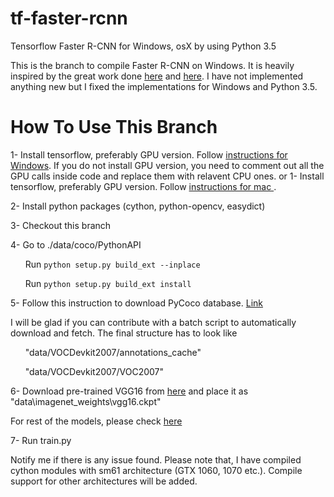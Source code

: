 # tf-faster-rcnn
Tensorflow Faster R-CNN for Windows, osX  by using Python 3.5 

This is the branch to compile Faster R-CNN on Windows. It is heavily inspired by the great work done [here](https://github.com/smallcorgi/Faster-RCNN_TF) and [here](https://github.com/rbgirshick/py-faster-rcnn). I have not implemented anything new but I fixed the implementations for Windows and Python 3.5.


# How To Use This Branch
1- Install tensorflow, preferably GPU version. Follow [instructions for Windows]( https://www.tensorflow.org/install/install_windows). If you do not install GPU version, you need to comment out all the GPU calls inside code and replace them with relavent CPU ones.
or
1- Install tensorflow, preferably GPU version. Follow [instructions for mac ](https://www.tensorflow.org/install/install_mac). 

2- Install python packages (cython, python-opencv, easydict)

3- Checkout this branch

4- Go to  ./data/coco/PythonAPI

&nbsp;&nbsp;&nbsp;&nbsp;&nbsp;&nbsp;Run `python setup.py build_ext --inplace`

&nbsp;&nbsp;&nbsp;&nbsp;&nbsp;&nbsp;Run `python setup.py build_ext install`

5- Follow this instruction to download PyCoco database. [Link]( https://github.com/rbgirshick/py-faster-rcnn#beyond-the-demo-installation-for-training-and-testing-models)

I will be glad if you can contribute with a batch script to automatically download and fetch. The final structure has to look like

  &nbsp;&nbsp;&nbsp;&nbsp;&nbsp;&nbsp;"data/VOCDevkit2007/annotations_cache"
  
  &nbsp;&nbsp;&nbsp;&nbsp;&nbsp;&nbsp;"data/VOCDevkit2007/VOC2007"
  
 6- Download pre-trained VGG16 from [here](http://download.tensorflow.org/models/vgg_16_2016_08_28.tar.gz) and place it as "data\imagenet_weights\vgg16.ckpt"
 
 For rest of the models, please check [here](https://github.com/tensorflow/models/tree/master/research/slim#pre-trained-models)
 
  7- Run train.py
  
  Notify me if there is any issue found. Please note that, I have compiled cython modules with sm61 architecture (GTX 1060, 1070 etc.). Compile support for other architectures will be added. 
 
